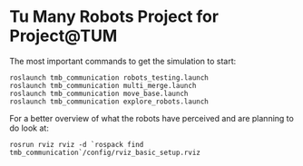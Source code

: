 # Tu Many Robots Project for Project@TUM

The most important commands to get the simulation to start:
```
roslaunch tmb_communication robots_testing.launch
roslaunch tmb_communication multi_merge.launch
roslaunch tmb_communication move_base.launch
roslaunch tmb_communication explore_robots.launch
```
For a better overview of what the robots have perceived and are planning to do look at:
```
rosrun rviz rviz -d `rospack find tmb_communication`/config/rviz_basic_setup.rviz
```